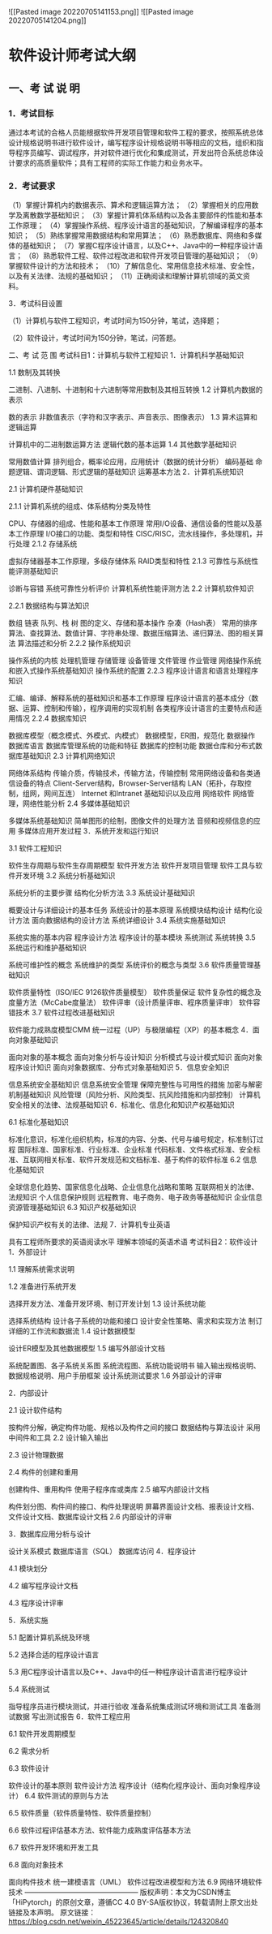 ![[Pasted image 20220705141153.png]]
![[Pasted image 20220705141204.png]]

# 软件设计师考试大纲
## 一、考 试 说 明
### 1．考试目标
通过本考试的合格人员能根据软件开发项目管理和软件工程的要求，按照系统总体设计规格说明书进行软件设计，编写程序设计规格说明书等相应的文档，组织和指导程序员编写、调试程序，并对软件进行优化和集成测试，开发出符合系统总体设计要求的高质量软件；具有工程师的实际工作能力和业务水平。

### 2．考试要求
（1）掌握计算机内的数据表示、算术和逻辑运算方法；
（2）掌握相关的应用数学及离散数学基础知识；
（3）掌握计算机体系结构以及各主要部件的性能和基本工作原理；
（4）掌握操作系统、程序设计语言的基础知识，了解编译程序的基本知识；
（5）熟练掌握常用数据结构和常用算法；
（6）熟悉数据库、网络和多媒体的基础知识；
（7）掌握C程序设计语言，以及C++、Java中的一种程序设计语言；
（8）熟悉软件工程、软件过程改进和软件开发项目管理的基础知识；
（9）掌握软件设计的方法和技术；
（10）了解信息化、常用信息技术标准、安全性，以及有关法律、法规的基础知识；
（11）正确阅读和理解计算机领域的英文资料。

3．考试科目设置

（1）计算机与软件工程知识，考试时间为150分钟，笔试，选择题；

（2）软件设计，考试时间为150分钟，笔试，问答题。

二、考 试 范 围
考试科目1：计算机与软件工程知识
1．计算机科学基础知识

1.1  数制及其转换

二进制、八进制、十进制和十六进制等常用数制及其相互转换
1.2  计算机内数据的表示

数的表示
非数值表示（字符和汉字表示、声音表示、图像表示）
1.3  算术运算和逻辑运算

计算机中的二进制数运算方法
逻辑代数的基本运算
1.4  其他数学基础知识

常用数值计算
排列组合，概率论应用，应用统计（数据的统计分析）
编码基础
命题逻辑、谓词逻辑、形式逻辑的基础知识
运筹基本方法
2．计算机系统知识

2.1  计算机硬件基础知识

  2.1.1  计算机系统的组成、体系结构分类及特性

CPU、存储器的组成、性能和基本工作原理
常用I/O设备、通信设备的性能以及基本工作原理
I/O接口的功能、类型和特性
CISC/RISC，流水线操作，多处理机，并行处理
  2.1.2  存储系统

虚拟存储器基本工作原理，多级存储体系
RAID类型和特性
  2.1.3  可靠性与系统性能评测基础知识

诊断与容错
系统可靠性分析评价
计算机系统性能评测方法
2.2  计算机软件知识

  2.2.1  数据结构与算法知识

数组
链表
队列、栈
树
图的定义、存储和基本操作
杂凑（Hash表）
常用的排序算法、查找算法、数值计算、字符串处理、数据压缩算法、递归算法、图的相关算法
算法描述和分析
  2.2.2  操作系统知识

操作系统的内核
处理机管理
存储管理
设备管理
文件管理
作业管理
网络操作系统和嵌入式操作系统基础知识
操作系统的配置
  2.2.3  程序设计语言和语言处理程序知识

汇编、编译、解释系统的基础知识和基本工作原理
程序设计语言的基本成分（数据、运算、控制和传输），程序调用的实现机制
各类程序设计语言的主要特点和适用情况
  2.2.4  数据库知识

数据库模型（概念模式、外模式、内模式）
数据模型，ER图，规范化
数据操作
数据库语言
数据库管理系统的功能和特征
数据库的控制功能
数据仓库和分布式数据库基础知识
2.3  计算机网络知识

网络体系结构
传输介质，传输技术，传输方法，传输控制
常用网络设备和各类通信设备的特点
Client-Server结构，Browser-Server结构
LAN（拓扑，存取控制，组网，网间互连）
Internet 和Intranet 基础知识以及应用
网络软件
网络管理，网络性能分析
2.4  多媒体基础知识

多媒体系统基础知识
简单图形的绘制，图像文件的处理方法
音频和视频信息的应用
多媒体应用开发过程
3．系统开发和运行知识

3.1  软件工程知识

软件生存周期与软件生存周期模型
软件开发方法
软件开发项目管理
软件工具与软件开发环境
3.2  系统分析基础知识

系统分析的主要步骤
结构化分析方法
3.3  系统设计基础知识

概要设计与详细设计的基本任务
系统设计的基本原理
系统模块结构设计
结构化设计方法
面向数据结构的设计方法
系统详细设计
3.4  系统实施基础知识

系统实施的基本内容
程序设计方法
程序设计的基本模块
系统测试
系统转换
3.5  系统运行和维护基础知识

系统可维护性的概念
系统维护的类型
系统评价的概念与类型
3.6  软件质量管理基础知识

软件质量特性（ISO/IEC 9126软件质量模型）
软件质量保证
软件复杂性的概念及度量方法（McCabe度量法）
软件评审（设计质量评审、程序质量评审）
软件容错技术
3.7  软件过程改进基础知识

软件能力成熟度模型CMM
统一过程（UP）与极限编程（XP）的基本概念
4．面向对象基础知识

面向对象的基本概念
面向对象分析与设计知识
分析模式与设计模式知识
面向对象程序设计知识
面向对象数据库、分布式对象基础知识
5．信息安全知识

信息系统安全基础知识
信息系统安全管理
保障完整性与可用性的措施
加密与解密机制基础知识
风险管理（风险分析、风险类型、抗风险措施和内部控制）
计算机安全相关的法律、法规基础知识
6．标准化、信息化和知识产权基础知识

6.1  标准化基础知识

标准化意识，标准化组织机构，标准的内容、分类、代号与编号规定，标准制订过程
国际标准、国家标准、行业标准、企业标准
代码标准、文件格式标准、安全标准、互联网相关标准、软件开发规范和文档标准、基于构件的软件标准
6.2  信息化基础知识

全球信息化趋势、国家信息化战略、企业信息化战略和策略
互联网相关的法律、法规知识
个人信息保护规则
远程教育、电子商务、电子政务等基础知识
企业信息资源管理基础知识
6.3  知识产权基础知识

保护知识产权有关的法律、法规
7．计算机专业英语

具有工程师所要求的英语阅读水平
理解本领域的英语术语
考试科目2：软件设计
1．外部设计

1.1  理解系统需求说明

1.2  准备进行系统开发

选择开发方法、准备开发环境、制订开发计划
1.3  设计系统功能

选择系统结构
设计各子系统的功能和接口
设计安全性策略、需求和实现方法
制订详细的工作流和数据流
1.4  设计数据模型

设计ER模型及其他数据模型
1.5  编写外部设计文档

系统配置图、各子系统关系图
系统流程图、系统功能说明书
输入输出规格说明、数据规格说明、用户手册框架
设计系统测试要求
1.6  外部设计的评审

2．内部设计

2.1  设计软件结构

按构件分解，确定构件功能、规格以及构件之间的接口
数据结构与算法设计
采用中间件和工具
2.2  设计输入输出

2.3  设计物理数据

2.4  构件的创建和重用

创建构件、重用构件
使用子程序库或类库
2.5  编写内部设计文档

构件划分图、构件间的接口、构件处理说明
屏幕界面设计文档、报表设计文档、文件设计文档、数据库设计文档
2.6  内部设计的评审

3．数据库应用分析与设计

设计关系模式
数据库语言（SQL）
数据库访问
4．程序设计

4.1  模块划分

4.2  编写程序设计文档

4.3  程序设计评审

5．系统实施

5.1  配置计算机系统及环境

5.2  选择合适的程序设计语言

5.3  用C程序设计语言以及C++、Java中的任一种程序设计语言进行程序设计

5.4  系统测试

指导程序员进行模块测试，并进行验收
准备系统集成测试环境和测试工具
准备测试数据
写出测试报告
6．软件工程应用

6.1  软件开发周期模型

6.2  需求分析

6.3  软件设计

软件设计的基本原则
软件设计方法
程序设计（结构化程序设计、面向对象程序设计）
6.4  软件测试的原则与方法

6.5  软件质量（软件质量特性、软件质量控制）

6.6  软件过程评估基本方法、软件能力成熟度评估基本方法

6.7  软件开发环境和开发工具

6.8  面向对象技术

面向构件技术
统一建模语言（UML）
软件过程改进模型和方法
6.9  网络环境软件技术
————————————————
版权声明：本文为CSDN博主「HiPytorch」的原创文章，遵循CC 4.0 BY-SA版权协议，转载请附上原文出处链接及本声明。
原文链接：https://blog.csdn.net/weixin_45223645/article/details/124320840